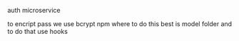 auth microservice

to encript pass we use bcrypt npm
where to do this best is model folder 
and to do that use hooks